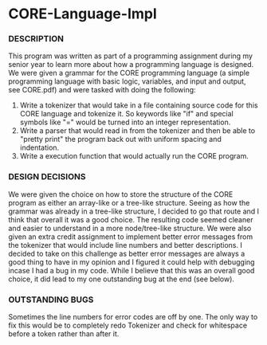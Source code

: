 # CORE-Language-Impl
### DESCRIPTION
This program was written as part of a programming assignment during my senior year to learn more about how a programming language is designed. We were given a grammar for the CORE programming language (a simple programming language with basic logic, variables, and input and output, see CORE.pdf) and were tasked with doing the following:
1) Write a tokenizer that would take in a file containing source code for this CORE language and tokenize it. So keywords like "if" and special symbols like "=" would be turned into an integer representation.
2) Write a parser that would read in from the tokenizer and then be able to "pretty print" the program back out with uniform spacing and indentation.
3) Write a execution function that would actually run the CORE program.

### DESIGN DECISIONS
We were given the choice on how to store the structure of the CORE program as either an array-like or a tree-like structure. Seeing as how the grammar was already in a tree-like structure, I decided to go that route and I think that overall it was a good choice. The resulting code seemed cleaner and easier to understand in a more node/tree-like structure.
We were also given an extra credit assignment to implement better error messages from the tokenizer that would include line numbers and better descriptions. I decided to take on this challenge as better error messages are always a good thing to have in my opinion and I figured it could help with debugging incase I had a bug in my code. While I believe that this was an overall good choice, it did lead to my one outstanding bug at the end (see below).

### OUTSTANDING BUGS
Sometimes the line numbers for error codes are off by one. The only way to fix this would be to completely redo Tokenizer and check for whitespace before a token rather than after it.
